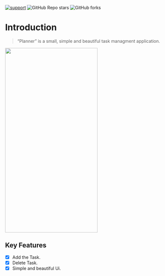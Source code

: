 [![support](https://img.shields.io/badge/plateform-flutter%7Candroid%20studio-9cf?style=for-the-badge&logo=appveyor)](https://github.com/ashwanisng/My-Planner)        ![GitHub Repo stars](https://img.shields.io/github/stars/ashwanisng/My-Planner?style=for-the-badge)      ![GitHub forks](https://img.shields.io/github/forks/ashwanisng/My-Planner?style=for-the-badge)

# Introduction

> “Planner”
is a small, simple and beautiful task managment application.


<img src="assets/output.gif" width="300" height="600">

## Key Features

- [x] Add the Task.
- [x] Delete Task.
- [x] Simple and beautiful Ui.
